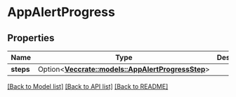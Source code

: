 # AppAlertProgress

## Properties

Name | Type | Description | Notes
------------ | ------------- | ------------- | -------------
**steps** | Option<[**Vec<crate::models::AppAlertProgressStep>**](app_alert_progress_step.md)> |  | [optional]

[[Back to Model list]](../README.md#documentation-for-models) [[Back to API list]](../README.md#documentation-for-api-endpoints) [[Back to README]](../README.md)


